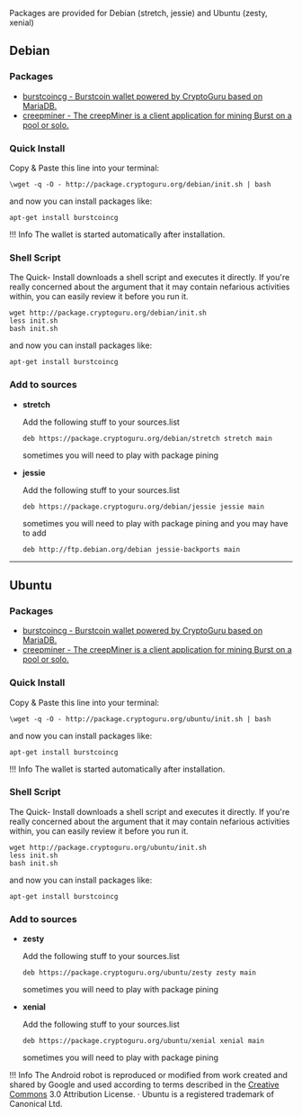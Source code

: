 Packages are provided for Debian (stretch, jessie) and Ubuntu (zesty, xenial)

## Debian

### Packages

- [burstcoincg - Burstcoin wallet powered by CryptoGuru based on MariaDB.](https://github.com/ac0v/burstcoin)
- [creepminer - The creepMiner is a client application for mining Burst on a pool or solo.](https://github.com/Creepsky/creepMiner)

### Quick Install

Copy & Paste this line into your terminal:

```
\wget -q -O - http://package.cryptoguru.org/debian/init.sh | bash
```

and now you can install packages like:

```
apt-get install burstcoincg
```

!!! Info
	The wallet is started automatically after installation.

### Shell Script

The Quick- Install downloads a shell script and executes it directly. If you're really concerned about the argument that it may contain nefarious activities within, you can easily review it before you run it.

```
wget http://package.cryptoguru.org/debian/init.sh
less init.sh
bash init.sh
```

and now you can install packages like:

```
apt-get install burstcoincg
```

### Add to sources

- **stretch**

	Add the following stuff to your sources.list
	```
	deb https://package.cryptoguru.org/debian/stretch stretch main
	```
	sometimes you will need to play with package pining

- **jessie**

	Add the following stuff to your sources.list
	```
	deb https://package.cryptoguru.org/debian/jessie jessie main
	```
	sometimes you will need to play with package pining and you may have to add
	```
	deb http://ftp.debian.org/debian jessie-backports main
  ```

---

## Ubuntu

### Packages

- [burstcoincg - Burstcoin wallet powered by CryptoGuru based on MariaDB.](https://github.com/ac0v/burstcoin)
- [creepminer - The creepMiner is a client application for mining Burst on a pool or solo.](https://github.com/Creepsky/creepMiner)

### Quick Install


Copy & Paste this line into your terminal:
```
\wget -q -O - http://package.cryptoguru.org/ubuntu/init.sh | bash
```

and now you can install packages like:

```
apt-get install burstcoincg
```

!!! Info
	The wallet is started automatically after installation.

### Shell Script

The Quick- Install downloads a shell script and executes it directly. If you're really concerned about the argument that it may contain nefarious activities within, you can easily review it before you run it.

```
wget http://package.cryptoguru.org/ubuntu/init.sh
less init.sh
bash init.sh
```

and now you can install packages like:

```
apt-get install burstcoincg
```

### Add to sources


- **zesty**

	Add the following stuff to your sources.list
	```
	deb https://package.cryptoguru.org/ubuntu/zesty zesty main
	```
	sometimes you will need to play with package pining

- **xenial**

	Add the following stuff to your sources.list
	```
	deb https://package.cryptoguru.org/ubuntu/xenial xenial main
	```
	sometimes you will need to play with package pining


!!! Info
	The Android robot is reproduced or modified from work created and shared by Google and used according to terms described in the [Creative Commons](https://creativecommons.org/licenses/by/3.0/) 3.0 Attribution License. &middot; Ubuntu is a registered trademark of Canonical Ltd.
